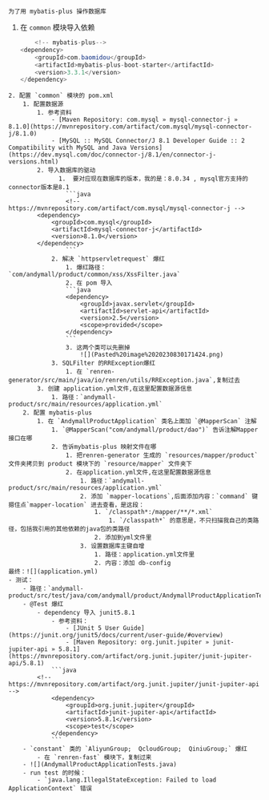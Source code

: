 	为了用	mybatis-plus 操作数据库
1. 在 `common` 模块导入依赖
	```java
		<!-- mybatis-plus-->  
	<dependency>  
		<groupId>com.baomidou</groupId>  
		<artifactId>mybatis-plus-boot-starter</artifactId>  
		<version>3.3.1</version>  
	</dependency>
```
2. 配置 `common` 模块的 pom.xml
	1. 配置数据源
		1. 参考资料
			- [Maven Repository: com.mysql » mysql-connector-j » 8.1.0](https://mvnrepository.com/artifact/com.mysql/mysql-connector-j/8.1.0)
			- [MySQL :: MySQL Connector/J 8.1 Developer Guide :: 2 Compatibility with MySQL and Java Versions](https://dev.mysql.com/doc/connector-j/8.1/en/connector-j-versions.html)
		2. 导入数据库的驱动
			  1.  要对应现在数据库的版本，我的是：8.0.34 , mysql官方支持的connector版本是8.1
				```java
				<!-- https://mvnrepository.com/artifact/com.mysql/mysql-connector-j -->
		<dependency>
		    <groupId>com.mysql</groupId>
		    <artifactId>mysql-connector-j</artifactId>
		    <version>8.1.0</version>
		</dependency>
				```
			2. 解决 `httpservletrequest` 爆红
				1. 爆红路径：`com/andymall/product/common/xss/XssFilter.java`
				2. 在 pom 导入
				```java
				<dependency>  
					<groupId>javax.servlet</groupId>  
					<artifactId>servlet-api</artifactId>  
					<version>2.5</version>  
					<scope>provided</scope>
				</dependency>
				```
				3. 这两个类可以先删掉
					![](Pasted%20image%2020230830171424.png)
			3. SQLFilter 的RRException爆红
				1. 在 `renren-generator/src/main/java/io/renren/utils/RRException.java`,复制过去
		3. 创建 application.yml文件,在这里配置数据源信息
			1. 路径：`andymall-product/src/main/resources/application.yml`
	2. 配置 mybatis-plus 
		1. 在 `AndymallProductApplication` 类名上面加 `@MapperScan` 注解
			1. `@MapperScan("com/andymall/product/dao")` 告诉注解Mapper接口在哪
			2. 告诉mybatis-plus 映射文件在哪
				1. 把renren-generator 生成的 `resources/mapper/product` 文件夹拷贝到 product 模块下的 `resource/mapper` 文件夹下
				2. 在application.yml文件,在这里配置数据源信息
					1. 路径：`andymall-product/src/main/resources/application.yml`
					2. 添加 `mapper-locations`,后面添加内容：`command` 键摁住点`mapper-location` 进去查看，是这段：
						1. `/classpath*:/mapper/**/*.xml`
							1. `/classpath*` 的意思是，不只扫描我自己的类路径，包括我引用的其他依赖的java包的类路径
						2. 添加到yml文件里
					3. 设置数据库主键自增
						1. 路径：application.yml文件里
						2. 内容：添加 db-config
最终：![](application.yml)
- 测试：
	- 路径：`andymall-product/src/test/java/com/andymall/product/AndymallProductApplicationTests.java`
	- @Test 爆红
		- dependency 导入 junit5.8.1
			- 参考资料：
				- [JUnit 5 User Guide](https://junit.org/junit5/docs/current/user-guide/#overview)
				- [Maven Repository: org.junit.jupiter » junit-jupiter-api » 5.8.1](https://mvnrepository.com/artifact/org.junit.jupiter/junit-jupiter-api/5.8.1)
			```java
		<!-- https://mvnrepository.com/artifact/org.junit.jupiter/junit-jupiter-api -->  
			<dependency>  
				<groupId>org.junit.jupiter</groupId>  
				<artifactId>junit-jupiter-api</artifactId>  
				<version>5.8.1</version>  
				<scope>test</scope>  
			</dependency>
			```
	- `constant` 类的 `AliyunGroup;  QcloudGroup;  QiniuGroup;` 爆红
		- 在 `renren-fast` 模块下，复制过来
	- ![](AndymallProductApplicationTests.java)
	- run test 的时候：
		- `java.lang.IllegalStateException: Failed to load ApplicationContext` 错误
